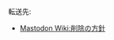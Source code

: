 <div>

転送先:

-   [Mastodon Wiki:削除の方針](/Mastodon_Wiki:%E5%89%8A%E9%99%A4%E3%81%AE%E6%96%B9%E9%87%9D "Mastodon Wiki:削除の方針 (存在しないページ)")

</div>

<div>

</div>
